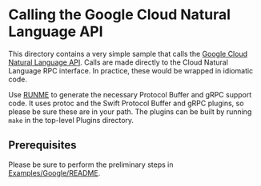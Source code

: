# Calling the Google Cloud Natural Language API

This directory contains a very simple sample that calls the 
[Google Cloud Natural Language API](https://cloud.google.com/datastore/docs/reference/rpc/google.datastore.v1).
Calls are made directly to the Cloud Natural Language RPC interface. 
In practice, these would be wrapped in idiomatic code.

Use [RUNME](RUNME) to generate the necessary Protocol Buffer
and gRPC support code. It uses protoc and the Swift Protocol
Buffer and gRPC plugins, so please be sure these are in your
path. The plugins can be built by running `make` in the 
top-level Plugins directory.

## Prerequisites

Please be sure to perform the preliminary steps in
[Examples/Google/README](../README.md).
